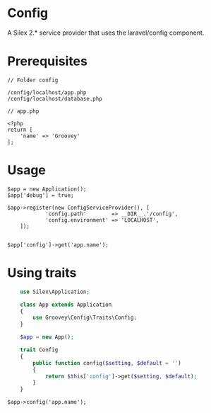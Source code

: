 # Config
A Silex 2.* service provider that uses the laravel/config component.


# Prerequisites

    // Folder config

    /config/localhost/app.php
    /config/localhost/database.php

    // app.php

    <?php
    return [
        'name' => 'Groovey'
    ];



# Usage

    $app = new Application();
    $app['debug'] = true;

    $app->register(new ConfigServiceProvider(), [
                'config.path'        => __DIR__.'/config',
                'config.environment' => 'LOCALHOST',
        ]);


    $app['config']->get('app.name');


# Using traits

```php
    use Silex\Application;

    class App extends Application
    {
        use Groovey\Config\Traits\Config;
    }

    $app = new App();

    trait Config
    {
        public function config($setting, $default = '')
        {
            return $this['config']->get($setting, $default);
        }
    }
```     


    $app->config('app.name');


